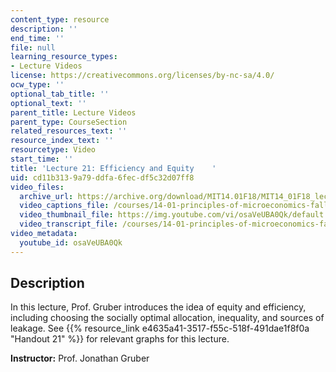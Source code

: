 ```yaml
---
content_type: resource
description: ''
end_time: ''
file: null
learning_resource_types:
- Lecture Videos
license: https://creativecommons.org/licenses/by-nc-sa/4.0/
ocw_type: ''
optional_tab_title: ''
optional_text: ''
parent_title: Lecture Videos
parent_type: CourseSection
related_resources_text: ''
resource_index_text: ''
resourcetype: Video
start_time: ''
title: 'Lecture 21: Efficiency and Equity    '
uid: cd11b313-9a79-ddfa-6fec-df5c32d07ff8
video_files:
  archive_url: https://archive.org/download/MIT14.01F18/MIT14_01F18_lec21_300k.mp4
  video_captions_file: /courses/14-01-principles-of-microeconomics-fall-2018/24f157a6b2c75acaa4d00b2cc53bcc91_osaVeUBA0Qk.vtt
  video_thumbnail_file: https://img.youtube.com/vi/osaVeUBA0Qk/default.jpg
  video_transcript_file: /courses/14-01-principles-of-microeconomics-fall-2018/0594da9029a49bb0bf4e4d1cbebd5653_osaVeUBA0Qk.pdf
video_metadata:
  youtube_id: osaVeUBA0Qk
---
```


Description
-----------

In this lecture, Prof. Gruber introduces the idea of equity and efficiency, including choosing the socially optimal allocation, inequality, and sources of leakage. See {{% resource_link e4635a41-3517-f55c-518f-491dae1f8f0a "Handout 21" %}} for relevant graphs for this lecture. 

**Instructor:** Prof. Jonathan Gruber

